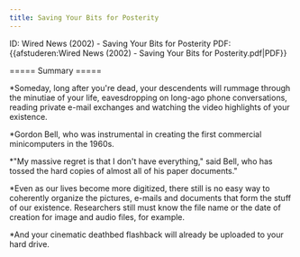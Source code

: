 ```yaml
---
title: Saving Your Bits for Posterity
---
```

ID: Wired News (2002) - Saving Your Bits for Posterity
PDF: {{afstuderen:Wired News (2002) - Saving Your Bits for Posterity.pdf|PDF}}

===== Summary =====

*Someday, long after you're dead, your descendents will rummage through the minutiae of your life, eavesdropping on long-ago phone conversations, reading private e-mail exchanges and watching the video highlights of your existence.
 
*Gordon Bell, who was instrumental in creating the first commercial minicomputers in the 1960s.
 
*"My massive regret is that I don't have everything," said Bell, who has tossed the hard copies of almost all of his paper documents."
 
*Even as our lives become more digitized, there still is no easy way to coherently organize the pictures, e-mails and documents that form the stuff of our existence. Researchers still must know the file name or the date of creation for image and audio files, for example.
 
*And your cinematic deathbed flashback will already be uploaded to your hard drive.
